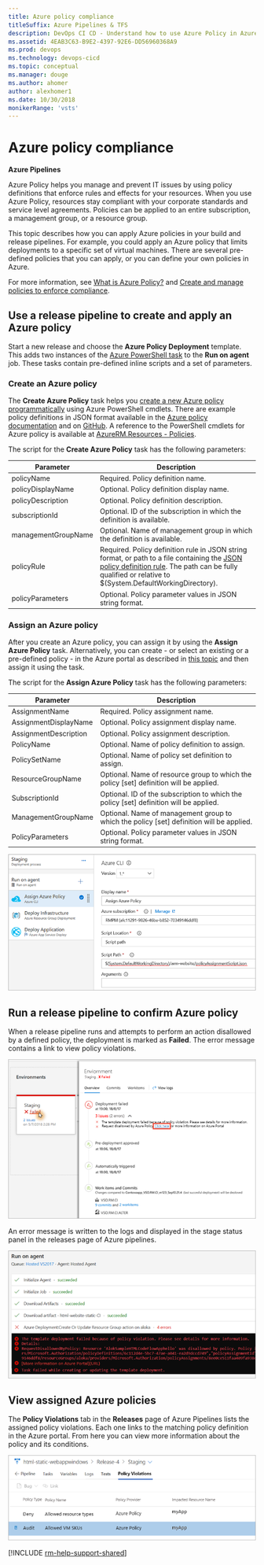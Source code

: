 ```yaml
---
title: Azure policy compliance
titleSuffix: Azure Pipelines & TFS
description: DevOps CI CD - Understand how to use Azure Policy in Azure Pipelines and Team Foundation Server (TFS)
ms.assetid: 4EAB3C63-B9E2-4397-92E6-DD56960368A9
ms.prod: devops
ms.technology: devops-cicd
ms.topic: conceptual
ms.manager: douge
ms.author: ahomer
author: alexhomer1
ms.date: 10/30/2018
monikerRange: 'vsts'
---
```


# Azure policy compliance

**Azure Pipelines**

Azure Policy helps you manage and prevent IT issues by using policy definitions
that enforce rules and effects for your resources. When you use Azure Policy,
resources stay compliant with your corporate standards and service level agreements.
Policies can be applied to an entire subscription, a management group, or a resource group. 

This topic describes how you can apply Azure policies in your build and release
pipelines. For example, you could apply an Azure policy that limits deployments
to a specific set of virtual machines. There are several pre-defined policies
that you can apply, or you can define your own policies in Azure.

For more information, see [What is Azure Policy?](https://docs.microsoft.com/azure/governance/policy/overview)
and [Create and manage policies to enforce compliance](https://docs.microsoft.com/azure/governance/policy/tutorials/create-and-manage).

## Use a release pipeline to create and apply an Azure policy

Start a new release and choose the **Azure Policy Deployment** template.
This adds two instances of the [Azure PowerShell task](../tasks/utility/powershell.md) to the **Run on agent** job.
These tasks contain pre-defined inline scripts and a set of parameters.

### Create an Azure policy

The **Create Azure Policy** task helps you [create a new Azure policy programmatically](https://docs.microsoft.com/azure/governance/policy/how-to/programmatically-create)
using Azure PowerShell cmdlets. There are example policy definitions in JSON format available in the
[Azure policy documentation](https://docs.microsoft.com/azure/governance/policy/samples/0)
and on [GitHub](https://github.com/Azure/azure-policy). A reference to the PowerShell cmdlets for Azure
policy is available at [AzureRM.Resources - Policies](https://docs.microsoft.com/powershell/module/azurerm.resources/?view=azurermps-6.11.0#policies).  

The script for the **Create Azure Policy** task has the following parameters: 

| Parameter | Description |
| --- | --- |
| policyName | Required. Policy definition name. |
| policyDisplayName | Optional. Policy definition display name. |
| policyDescription | Optional. Policy definition description. |
| subscriptionId | Optional. ID of the subscription in which the definition is available. |
| managementGroupName | Optional. Name of management group in which the definition is available. |
| policyRule | Required. Policy definition rule in JSON string format, or path to a file containing the [JSON policy definition rule](https://docs.microsoft.com/azure/governance/policy/concepts/definition-structure). The path can be fully qualified or relative to $(System.DefaultWorkingDirectory). |
| policyParameters | Optional. Policy parameter values in JSON string format. | 

### Assign an Azure policy

After you create an Azure policy, you can assign it by using the **Assign Azure Policy** task. 
Alternatively, you can create - or select an existing or a pre-defined policy - in the 
Azure portal as described in [this topic](https://docs.microsoft.com/azure/governance/policy/tutorials/create-and-manage)
and then assign it using the task.

The script for the **Assign Azure Policy** task has the following parameters:

| Parameter | Description |
| --- | --- |
| AssignmentName | Required. Policy assignment name. |
| AssignmentDisplayName | Optional. Policy assignment display name. |
| AssignmentDescription | Optional. Policy assignment description. |
| PolicyName | Optional. Name of policy definition to assign. |
| PolicySetName | Optional. Name of policy set definition to assign. |
| ResourceGroupName | Optional. Name of resource group to which the policy [set] definition will be applied. |
| SubscriptionId | Optional. ID of the subscription to which the policy [set] definition will be applied. |
| ManagementGroupName | Optional. Name of management group to which the policy [set] definition will be applied. |
| PolicyParameters | Optional. Policy parameter values in JSON string format. |

![Assigning an Azure Policy](_img/azure-policy-01.png)

## Run a release pipeline to confirm Azure policy 

When a release pipeline runs and attempts to perform an action disallowed by
a defined policy, the deployment is marked as **Failed**. The error
message contains a link to view policy violations.

![Azure Policy failure message](_img/azure-policy-02.png)

An error message is written to the logs and displayed in 
the stage status panel in the releases page of Azure pipelines.

![Azure Policy failure in log](_img/azure-policy-03.png)

## View assigned Azure policies

The **Policy Violations** tab in the **Releases** page of Azure Pipelines
lists the assigned policy violations. Each one links to the matching
policy definition in the Azure portal. From here you can view more information
about the policy and its conditions.

![Azure Policy Violations tab](_img/azure-policy-04.png)

[!INCLUDE [rm-help-support-shared](../_shared/rm-help-support-shared.md)]
